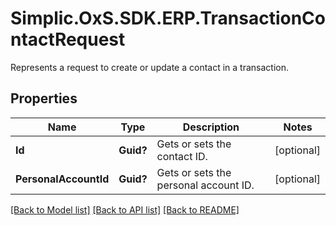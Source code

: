 # Simplic.OxS.SDK.ERP.TransactionContactRequest
Represents a request to create or update a contact in a transaction.

## Properties

Name | Type | Description | Notes
------------ | ------------- | ------------- | -------------
**Id** | **Guid?** | Gets or sets the contact ID. | [optional] 
**PersonalAccountId** | **Guid?** | Gets or sets the personal account ID. | [optional] 

[[Back to Model list]](../README.md#documentation-for-models) [[Back to API list]](../README.md#documentation-for-api-endpoints) [[Back to README]](../README.md)

